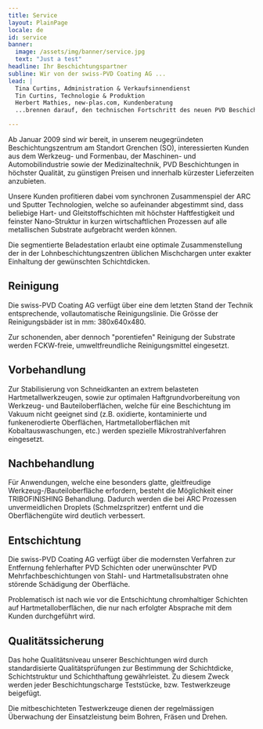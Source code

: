 ```yaml
---
title: Service
layout: PlainPage
locale: de
id: service
banner:
  image: /assets/img/banner/service.jpg
  text: "Just a test"
headline: Ihr Beschichtungspartner
subline: Wir von der swiss-PVD Coating AG ...
lead: |
  Tina Curtins, Administration & Verkaufsinnendienst
  Tin Curtins, Technologie & Produktion
  Herbert Mathies, new-plas.com, Kundenberatung
  ...brennen darauf, den technischen Fortschritt des neuen PVD Beschichtungssystems EXON 1500 kombi-ARC/Sputter an IHREN Werkzeugen und Komponenten unter Beweis zu stellen.

---
```

Ab Januar 2009 sind wir bereit, in unserem neugegründeten Beschichtungszentrum am Standort Grenchen (SO), interessierten Kunden aus dem Werkzeug- und Formenbau, der Maschinen- und Automobilindustrie sowie der Medizinaltechnik, PVD Beschichtungen in höchster Qualität, zu günstigen Preisen und innerhalb kürzester Lieferzeiten anzubieten.

Unsere Kunden profitieren dabei vom synchronen Zusammenspiel der ARC und Sputter Technologien, welche so aufeinander abgestimmt sind, dass beliebige Hart- und Gleitstoffschichten mit höchster Haftfestigkeit und feinster Nano-Struktur in kurzen wirtschaftlichen Prozessen auf alle metallischen Substrate aufgebracht werden können.

Die segmentierte Beladestation erlaubt eine optimale Zusammenstellung der in der Lohnbeschichtungszentren üblichen Mischchargen unter exakter Einhaltung der gewünschten Schichtdicken.

## Reinigung
Die swiss-PVD Coating AG verfügt über eine dem letzten Stand der Technik entsprechende, vollautomatische Reinigungslinie. Die Grösse der Reinigungsbäder ist in mm: 380x640x480.

Zur schonenden, aber dennoch "porentiefen" Reinigung der Substrate werden FCKW-freie, umweltfreundliche Reinigungsmittel eingesetzt.

## Vorbehandlung
Zur Stabilisierung von Schneidkanten an extrem belasteten Hartmetallwerkzeugen, sowie zur optimalen Haftgrundvorbereitung von Werkzeug- und Bauteiloberflächen, welche für eine Beschichtung im Vakuum nicht geeignet sind (z.B. oxidierte, kontaminierte und funkenerodierte Oberflächen, Hartmetalloberflächen mit Kobaltauswaschungen, etc.) werden spezielle Mikrostrahlverfahren eingesetzt.

## Nachbehandlung
Für Anwendungen, welche eine besonders glatte, gleitfreudige Werkzeug-/Bauteiloberfläche erfordern, besteht die Möglichkeit einer TRIBOFINISHING Behandlung. Dadurch werden die bei ARC Prozessen unvermeidlichen Droplets (Schmelzspritzer) entfernt und die Oberflächengüte wird deutlich verbessert.

## Entschichtung
Die swiss-PVD Coating AG verfügt über die modernsten Verfahren zur Entfernung fehlerhafter PVD Schichten oder unerwünschter PVD Mehrfachbeschichtungen von Stahl- und Hartmetallsubstraten ohne störende Schädigung der Oberfläche.

Problematisch ist nach wie vor die Entschichtung chromhaltiger Schichten auf Hartmetalloberflächen, die nur nach erfolgter Absprache mit dem Kunden durchgeführt wird.

## Qualitätssicherung
Das hohe Qualitätsniveau unserer Beschichtungen wird durch standardisierte Qualitätsprüfungen zur Bestimmung der Schichtdicke, Schichtstruktur und Schichthaftung gewährleistet. Zu diesem Zweck werden jeder Beschichtungscharge Teststücke, bzw. Testwerkzeuge beigefügt.

Die mitbeschichteten Testwerkzeuge dienen der regelmässigen Überwachung der Einsatzleistung beim Bohren, Fräsen und Drehen.
